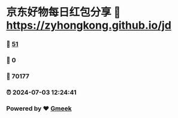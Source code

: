 # 京东好物每日红包分享 :link: https://zyhongkong.github.io/jd 
### :page_facing_up: [51](https://zyhongkong.github.io/jd/tag.html) 
### :speech_balloon: 0 
### :hibiscus: 70177 
### :alarm_clock: 2024-07-03 12:24:41 
### Powered by :heart: [Gmeek](https://github.com/Meekdai/Gmeek)

